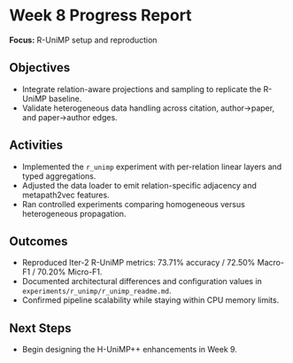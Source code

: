 # Week 8 Progress Report
**Focus:** R-UniMP setup and reproduction

## Objectives
- Integrate relation-aware projections and sampling to replicate the R-UniMP baseline.
- Validate heterogeneous data handling across citation, author→paper, and paper→author edges.

## Activities
- Implemented the `r_unimp` experiment with per-relation linear layers and typed aggregations.
- Adjusted the data loader to emit relation-specific adjacency and metapath2vec features.
- Ran controlled experiments comparing homogeneous versus heterogeneous propagation.

## Outcomes
- Reproduced Iter-2 R-UniMP metrics: 73.71% accuracy / 72.50% Macro-F1 / 70.20% Micro-F1.
- Documented architectural differences and configuration values in `experiments/r_unimp/r_unimp_readme.md`.
- Confirmed pipeline scalability while staying within CPU memory limits.

## Next Steps
- Begin designing the H-UniMP++ enhancements in Week 9.
